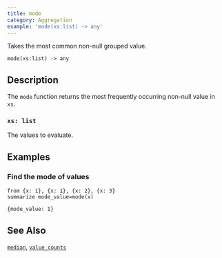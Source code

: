 ```yaml
---
title: mode
category: Aggregation
example: 'mode(xs:list) -> any'
---
```



Takes the most common non-null grouped value.

```tql
mode(xs:list) -> any
```

## Description

The `mode` function returns the most frequently occurring non-null value in
`xs`.

### `xs: list`

The values to evaluate.

## Examples

### Find the mode of values

```tql
from {x: 1}, {x: 1}, {x: 2}, {x: 3}
summarize mode_value=mode(x)
```

```tql
{mode_value: 1}
```

## See Also

[`median`](/reference/functions/median),
[`value_counts`](/reference/functions/value_counts)

